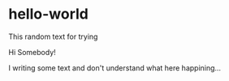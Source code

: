 # hello-world
This random text for trying


Hi Somebody!

I writing some text and don't understand what here happining...
